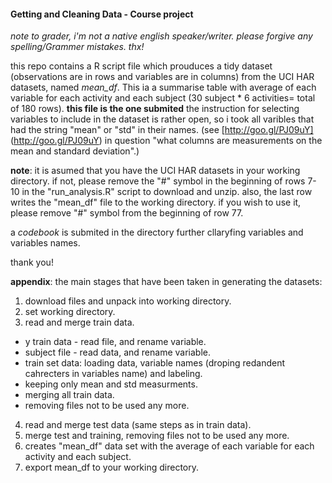 #### Getting and Cleaning Data - Course project
*note to grader, i'm not a native english speaker/writer. please forgive any spelling/Grammer mistakes. thx!*

this repo contains a R script file which prouduces a tidy dataset (observations are in rows and variables are in columns) from the UCI HAR datasets, named *mean_df*. This ia a summarise table with average of each variable for each activity and each subject (30 subject * 6 activities= total of 180 rows). **this file is the one submited**
the instruction for selecting variables to include in the dataset is rather open, so i took all varibles that had the string "mean" or "std" in their names. (see [http://goo.gl/PJ09uY] (http://goo.gl/PJ09uY) in question "what columns are measurements on the mean and standard deviation".)  

**note**: it is asumed that you have the UCI HAR datasets in your working directory. if not, please remove the "#" symbol
in the beginning of rows 7-10 in the "run_analysis.R" script to download and unzip. also, the last row writes the      "mean_df" file to the working directory. if you wish to use it, please remove "#" symbol from the beginning of row 77.

a *codebook* is submited in the directory further cllaryfing variables and variables names.

thank you!

**appendix**: the main stages that have been taken in generating the datasets:

1. download files and unpack into working directory.
2. set working directory.
3. read and merge train data.
  * y train data - read file, and rename variable.
  * subject file - read data, and rename variable.
  * train set data: loading data, variable names (droping redandent cahrecters in variables name) and labeling.
  * keeping only mean and std measurments.
  * merging all train data.
  * removing files not to be used any more.
4. read and merge test data (same steps as in train data).
5. merge test and training, removing files not to be used any more.
6. creates "mean_df" data set with the average of each variable for each activity and each subject.
7. export mean_df to your working directory.
